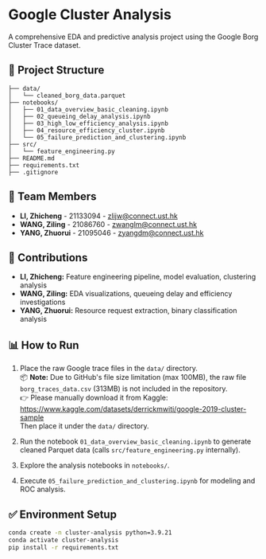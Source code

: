 # Google Cluster Analysis

A comprehensive EDA and predictive analysis project using the Google Borg Cluster Trace dataset.

## 📁 Project Structure

```
├── data/                          
│   └── cleaned_borg_data.parquet
├── notebooks/                     
│   ├── 01_data_overview_basic_cleaning.ipynb
│   ├── 02_queueing_delay_analysis.ipynb
│   ├── 03_high_low_efficiency_analysis.ipynb
│   ├── 04_resource_efficiency_cluster.ipynb
│   └── 05_failure_prediction_and_clustering.ipynb
├── src/                           
│   └── feature_engineering.py
├── README.md                      
├── requirements.txt               
├── .gitignore                     
```

## 👥 Team Members

- **LI, Zhicheng** - 21133094 - zlijw@connect.ust.hk
- **WANG, Ziling** - 21086760 - zwanglm@connect.ust.hk
- **YANG, Zhuorui** - 21095046 - zyangdm@connect.ust.hk

## 📌 Contributions

- **LI, Zhicheng:** Feature engineering pipeline, model evaluation, clustering analysis
- **WANG, Ziling:** EDA visualizations, queueing delay and efficiency investigations
- **YANG, Zhuorui:** Resource request extraction, binary classification analysis

## 📊 How to Run

1. Place the raw Google trace files in the `data/` directory.  
   📦 **Note:** Due to GitHub's file size limitation (max 100MB), the raw file `borg_traces_data.csv` (313MB) is not included in the repository.  
   👉 Please manually download it from Kaggle:  
   https://www.kaggle.com/datasets/derrickmwiti/google-2019-cluster-sample  
   Then place it under the `data/` directory.

2. Run the notebook `01_data_overview_basic_cleaning.ipynb` to generate cleaned Parquet data (calls `src/feature_engineering.py` internally).

3. Explore the analysis notebooks in `notebooks/`.

4. Execute `05_failure_prediction_and_clustering.ipynb` for modeling and ROC analysis.

## ✅ Environment Setup

```bash
conda create -n cluster-analysis python=3.9.21
conda activate cluster-analysis
pip install -r requirements.txt
```